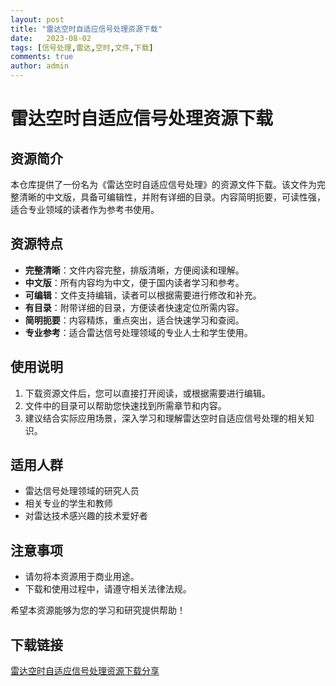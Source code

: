 ```yaml
---
layout: post
title: "雷达空时自适应信号处理资源下载"
date:   2023-08-02
tags: [信号处理,雷达,空时,文件,下载]
comments: true
author: admin
---
```

# 雷达空时自适应信号处理资源下载

## 资源简介

本仓库提供了一份名为《雷达空时自适应信号处理》的资源文件下载。该文件为完整清晰的中文版，具备可编辑性，并附有详细的目录。内容简明扼要，可读性强，适合专业领域的读者作为参考书使用。

## 资源特点

- **完整清晰**：文件内容完整，排版清晰，方便阅读和理解。
- **中文版**：所有内容均为中文，便于国内读者学习和参考。
- **可编辑**：文件支持编辑，读者可以根据需要进行修改和补充。
- **有目录**：附带详细的目录，方便读者快速定位所需内容。
- **简明扼要**：内容精炼，重点突出，适合快速学习和查阅。
- **专业参考**：适合雷达信号处理领域的专业人士和学生使用。

## 使用说明

1. 下载资源文件后，您可以直接打开阅读，或根据需要进行编辑。
2. 文件中的目录可以帮助您快速找到所需章节和内容。
3. 建议结合实际应用场景，深入学习和理解雷达空时自适应信号处理的相关知识。

## 适用人群

- 雷达信号处理领域的研究人员
- 相关专业的学生和教师
- 对雷达技术感兴趣的技术爱好者

## 注意事项

- 请勿将本资源用于商业用途。
- 下载和使用过程中，请遵守相关法律法规。

希望本资源能够为您的学习和研究提供帮助！

## 下载链接

[雷达空时自适应信号处理资源下载分享](https://pan.quark.cn/s/2c5d066a49fd)